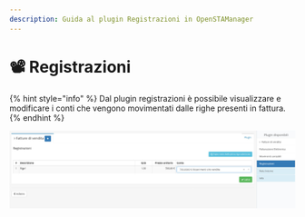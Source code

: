 ```yaml
---
description: Guida al plugin Registrazioni in OpenSTAManager
---
```


# 📽 Registrazioni

{% hint style="info" %}
Dal plugin registrazioni è possibile visualizzare e modificare i conti che vengono movimentati dalle righe presenti in fattura.
{% endhint %}

![](<../../../../../.gitbook/assets/image (462).png>)
